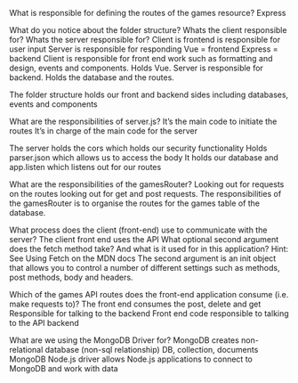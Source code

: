 What is responsible for defining the routes of the games resource?
Express


What do you notice about the folder structure? Whats the client responsible for? Whats the server responsible for?
Client is frontend is responsible for user input
Server is responsible for responding 
Vue = frontend
Express = backend
Client is responsible for front end work such as formatting and design, events and components. Holds Vue.
Server is responsible for backend.
Holds the database and the routes.

The folder structure holds our front and backend sides including databases, events and components

What are  the responsibilities of server.js?
It’s the main code to initiate the routes 
It’s in charge of the main code for the server


The server holds  the cors which holds our security functionality 
Holds parser.json which allows us to access the body
It holds our database and app.listen which listens out for our routes 

What are the responsibilities of the gamesRouter?
Looking out for requests on the routes looking out for get and post requests.
The responsibilities of the gamesRouter is to organise the routes for the games table of the database.


What process does  the client (front-end) use to communicate with the server?
The client front end uses the API 
What optional second argument does the fetch method take? And what is it used for in this application? Hint: See Using Fetch on the MDN docs
The second argument is an init object that allows you to control a number of different settings such as methods, post methods, body and headers.


Which of the games API routes does the front-end application consume (i.e. make requests to)?
The front end consumes the post, delete and get
Responsible for talking to the backend
Front end code responsible to talking to the API backend

What are we using the MongoDB Driver for? 
MongoDB creates non-relational database (non-sql relationship)
DB, collection, documents
MongoDB Node.js driver allows Node.js applications to connect to MongoDB and work with data
